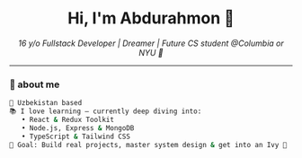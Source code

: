<h1 align="center">Hi, I'm Abdurahmon 🦋</h1>
<p align="center">
  <i>16 y/o Fullstack Developer | Dreamer | Future CS student @Columbia or NYU 💭</i>
</p>

---

### 🌿 about me

```bash
📍 Uzbekistan based
📚 I love learning — currently deep diving into:
   • React & Redux Toolkit
   • Node.js, Express & MongoDB
   • TypeScript & Tailwind CSS
🎯 Goal: Build real projects, master system design & get into an Ivy 🌱
```
